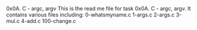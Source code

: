0x0A. C - argc, argv
This is the read me file for task 0x0A. C - argc, argv. It contains various files including: 
0-whatsmyname.c
1-args.c
2-args.c
3-mul.c
4-add.c
100-change.c
